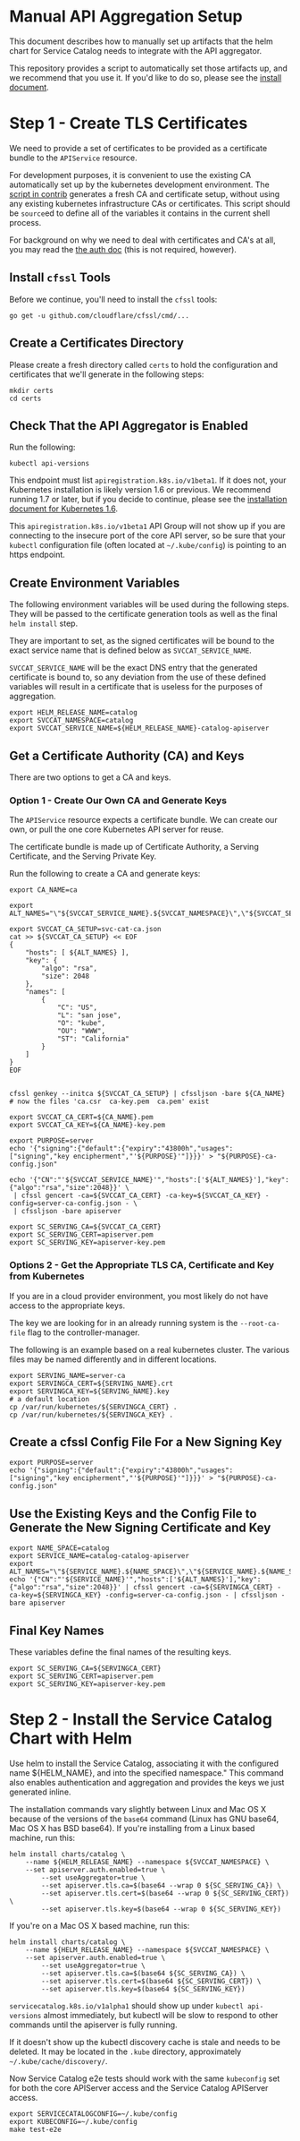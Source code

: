 # Manual API Aggregation Setup

This document describes how to manually set up artifacts that the helm chart
for Service Catalog needs to integrate with the API aggregator.

This repository provides a script to automatically set those artifacts up, and 
we recommend that you use it. If you'd like to do so, please see the
[install document](./install-1.7.md).

# Step 1 - Create TLS Certificates

We need to provide a set of certificates to be provided as a
certificate bundle to the `APIService` resource.

For development purposes, it is convenient to use the existing CA
automatically set up by the kubernetes development environment. The
[script in contrib](../contrib/svc-cat-apiserver-aggregation-tls-setup.sh)
generates a fresh CA and certificate setup, without using any existing
kubernetes infrastructure CAs or certificates. This script should be
`source`ed to define all of the variables it contains in the current
shell process.

For background on why we need to deal with certificates and CA's at all, you 
may read the [the auth doc](auth.md) (this is not required, however).

## Install `cfssl` Tools

Before we continue, you'll need to install the `cfssl` tools:

```console
go get -u github.com/cloudflare/cfssl/cmd/...
```

## Create a Certificates Directory

Please create a fresh directory called `certs` to hold the configuration
and certificates that we'll generate in the following steps:

```console
mkdir certs
cd certs
```

## Check That the API Aggregator is Enabled

Run the following:

```console
kubectl api-versions
```

This endpoint must list `apiregistration.k8s.io/v1beta1`. If it does not, your 
Kubernetes installation is likely version 1.6 or previous. We recommend running
1.7 or later, but if you decide to continue, please see the 
[installation document for Kubernetes 1.6](./install-1.6.md).

This `apiregistration.k8s.io/v1beta1` API Group will not show up if you are 
connecting to the insecure port of the core API server, so be sure that your
`kubectl` configuration file (often located at `~/.kube/config`) is pointing
to an https endpoint.

## Create Environment Variables

The following environment variables will be used during the following steps.
They will be passed to the certificate generation tools as well as the final
`helm install` step.

They are important to set, as the signed certificates will be bound to the 
exact service name that is defined below as `SVCCAT_SERVICE_NAME`. 

`SVCCAT_SERVICE_NAME` will be the exact DNS entry that the generated 
certificate is bound to, so any deviation from the use of these defined 
variables will result in a certificate that is useless for the purposes of 
aggregation.

```
export HELM_RELEASE_NAME=catalog
export SVCCAT_NAMESPACE=catalog
export SVCCAT_SERVICE_NAME=${HELM_RELEASE_NAME}-catalog-apiserver
```

## Get a Certificate Authority (CA) and Keys

There are two options to get a CA and keys.

### Option 1 - Create Our Own CA and Generate Keys

The `APIService` resource expects a certificate bundle. We can create our own, 
or pull the one core Kubernetes API server for reuse.

The certificate bundle is made up of Certificate Authority, a Serving
Certificate, and the Serving Private Key. 

Run the following to create a CA and generate keys:

```console
export CA_NAME=ca

export ALT_NAMES="\"${SVCCAT_SERVICE_NAME}.${SVCCAT_NAMESPACE}\",\"${SVCCAT_SERVICE_NAME}.${SVCCAT_NAMESPACE}.svc"\"

export SVCCAT_CA_SETUP=svc-cat-ca.json
cat >> ${SVCCAT_CA_SETUP} << EOF
{
    "hosts": [ ${ALT_NAMES} ],
    "key": {
        "algo": "rsa",
        "size": 2048
    },
    "names": [
        {
            "C": "US",
            "L": "san jose",
            "O": "kube",
            "OU": "WWW",
            "ST": "California"
        }
    ]
}
EOF


cfssl genkey --initca ${SVCCAT_CA_SETUP} | cfssljson -bare ${CA_NAME}
# now the files 'ca.csr  ca-key.pem  ca.pem' exist

export SVCCAT_CA_CERT=${CA_NAME}.pem
export SVCCAT_CA_KEY=${CA_NAME}-key.pem

export PURPOSE=server
echo '{"signing":{"default":{"expiry":"43800h","usages":["signing","key encipherment","'${PURPOSE}'"]}}}' > "${PURPOSE}-ca-config.json"

echo '{"CN":"'${SVCCAT_SERVICE_NAME}'","hosts":['${ALT_NAMES}'],"key":{"algo":"rsa","size":2048}}' \
 | cfssl gencert -ca=${SVCCAT_CA_CERT} -ca-key=${SVCCAT_CA_KEY} -config=server-ca-config.json - \
 | cfssljson -bare apiserver

export SC_SERVING_CA=${SVCCAT_CA_CERT}
export SC_SERVING_CERT=apiserver.pem
export SC_SERVING_KEY=apiserver-key.pem
```

### Options 2 - Get the Appropriate TLS CA, Certificate and Key from Kubernetes

If you are in a cloud provider environment, you most likely do not
have access to the appropriate keys.

The key we are looking for in an already running system is the
`--root-ca-file` flag to the controller-manager.

The following is an example based on a real kubernetes cluster. The
various files may be named differently and in different locations.


```
export SERVING_NAME=server-ca
export SERVINGCA_CERT=${SERVING_NAME}.crt
export SERVINGCA_KEY=${SERVING_NAME}.key
# a default location
cp /var/run/kubernetes/${SERVINGCA_CERT} .
cp /var/run/kubernetes/${SERVINGCA_KEY} .
```

## Create a cfssl Config File For a New Signing Key

```
export PURPOSE=server
echo '{"signing":{"default":{"expiry":"43800h","usages":["signing","key encipherment","'${PURPOSE}'"]}}}' > "${PURPOSE}-ca-config.json"
```

## Use the Existing Keys and the Config File to Generate the New Signing Certificate and Key

```
export NAME_SPACE=catalog
export SERVICE_NAME=catalog-catalog-apiserver
export ALT_NAMES="\"${SERVICE_NAME}.${NAME_SPACE}\",\"${SERVICE_NAME}.${NAME_SPACE}.svc"\"
echo '{"CN":"'${SERVICE_NAME}'","hosts":['${ALT_NAMES}'],"key":{"algo":"rsa","size":2048}}' | cfssl gencert -ca=${SERVINGCA_CERT} -ca-key=${SERVINGCA_KEY} -config=server-ca-config.json - | cfssljson -bare apiserver
```

## Final Key Names

These variables define the final names of the resulting keys.

```
export SC_SERVING_CA=${SERVINGCA_CERT}
export SC_SERVING_CERT=apiserver.pem
export SC_SERVING_KEY=apiserver-key.pem
```

# Step 2 - Install the Service Catalog Chart with Helm

Use helm to install the Service Catalog, associating it with the
configured name ${HELM_NAME}, and into the specified namespace." This
command also enables authentication and aggregation and provides the
keys we just generated inline.

The installation commands vary slightly between Linux and Mac OS X because of
the versions of the `base64` command (Linux has GNU base64, Mac OS X has BSD 
base64). If you're installing from a Linux based machine, run this:

```
helm install charts/catalog \
    --name ${HELM_RELEASE_NAME} --namespace ${SVCCAT_NAMESPACE} \
    --set apiserver.auth.enabled=true \
        --set useAggregator=true \
        --set apiserver.tls.ca=$(base64 --wrap 0 ${SC_SERVING_CA}) \
        --set apiserver.tls.cert=$(base64 --wrap 0 ${SC_SERVING_CERT}) \
        --set apiserver.tls.key=$(base64 --wrap 0 ${SC_SERVING_KEY})
```

If you're on a Mac OS X based machine, run this:

```
helm install charts/catalog \
    --name ${HELM_RELEASE_NAME} --namespace ${SVCCAT_NAMESPACE} \
    --set apiserver.auth.enabled=true \
        --set useAggregator=true \
        --set apiserver.tls.ca=$(base64 ${SC_SERVING_CA}) \
        --set apiserver.tls.cert=$(base64 ${SC_SERVING_CERT}) \
        --set apiserver.tls.key=$(base64 ${SC_SERVING_KEY})
```

`servicecatalog.k8s.io/v1alpha1` should show up under `kubectl
api-versions` almost immediately, but kubectl will be slow to respond
to other commands until the apiserver is fully running.

If it doesn't show up the kubectl discovery cache is stale and needs
to be deleted. It may be located in the `.kube` directory,
approximately `~/.kube/cache/discovery/`.

Now Service Catalog e2e tests should work with the same `kubeconfig` set
for both the core APIServer access and the Service Catalog APIServer
access.

```
export SERVICECATALOGCONFIG=~/.kube/config
export KUBECONFIG=~/.kube/config
make test-e2e
```
